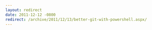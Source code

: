 ```yaml
---
layout: redirect
date: 2011-12-12 -0800
redirect: /archive/2011/12/13/better-git-with-powershell.aspx/
---
```


